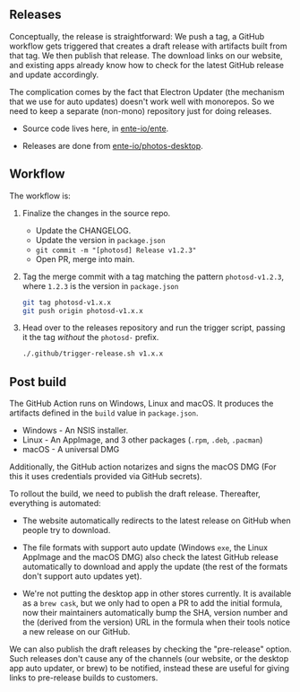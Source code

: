 ## Releases

Conceptually, the release is straightforward: We push a tag, a GitHub workflow
gets triggered that creates a draft release with artifacts built from that tag.
We then publish that release. The download links on our website, and existing
apps already know how to check for the latest GitHub release and update
accordingly.

The complication comes by the fact that Electron Updater (the mechanism that we
use for auto updates) doesn't work well with monorepos. So we need to keep a
separate (non-mono) repository just for doing releases.

-   Source code lives here, in [ente-io/ente](https://github.com/ente-io/ente).

-   Releases are done from
    [ente-io/photos-desktop](https://github.com/ente-io/photos-desktop).

## Workflow

The workflow is:

1.  Finalize the changes in the source repo.

    -   Update the CHANGELOG.
    -   Update the version in `package.json`
    -   `git commit -m "[photosd] Release v1.2.3"`
    -   Open PR, merge into main.

2.  Tag the merge commit with a tag matching the pattern `photosd-v1.2.3`, where
    `1.2.3` is the version in `package.json`

    ```sh
    git tag photosd-v1.x.x
    git push origin photosd-v1.x.x
    ```

3.  Head over to the releases repository and run the trigger script, passing it
    the tag _without_ the `photosd-` prefix.

    ```sh
    ./.github/trigger-release.sh v1.x.x
    ```

## Post build

The GitHub Action runs on Windows, Linux and macOS. It produces the artifacts
defined in the `build` value in `package.json`.

-   Windows - An NSIS installer.
-   Linux - An AppImage, and 3 other packages (`.rpm`, `.deb`, `.pacman`)
-   macOS - A universal DMG

Additionally, the GitHub action notarizes and signs the macOS DMG (For this it
uses credentials provided via GitHub secrets).

To rollout the build, we need to publish the draft release. Thereafter,
everything is automated:

-   The website automatically redirects to the latest release on GitHub when
    people try to download.

-   The file formats with support auto update (Windows `exe`, the Linux AppImage
    and the macOS DMG) also check the latest GitHub release automatically to
    download and apply the update (the rest of the formats don't support auto
    updates yet).

-   We're not putting the desktop app in other stores currently. It is available
    as a `brew cask`, but we only had to open a PR to add the initial formula,
    now their maintainers automatically bump the SHA, version number and the
    (derived from the version) URL in the formula when their tools notice a new
    release on our GitHub.

We can also publish the draft releases by checking the "pre-release" option.
Such releases don't cause any of the channels (our website, or the desktop app
auto updater, or brew) to be notified, instead these are useful for giving links
to pre-release builds to customers.
